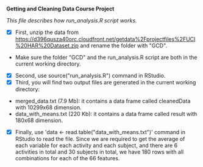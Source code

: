 **Getting and Cleaning Data Course Project**

  *This file describes how run_analysis.R script works.*
- [x] First, unzip the data from https://d396qusza40orc.cloudfront.net/getdata%2Fprojectfiles%2FUCI%20HAR%20Dataset.zip and rename the folder with "GCD".
* Make sure the folder "GCD" and the run_analysis.R script are both in the current working directory.
- [x] Second, use source("run_analysis.R") command in RStudio. 
- [x] Third, you will find two output files are generated in the current working directory:
* merged_data.txt (7.9 Mb): it contains a data frame called cleanedData with 10299x68 dimension.
* data_with_means.txt (220 Kb): it contains a data frame called result with 180x68 dimension.
- [x] Finally, use 'data <- read.table("data_with_means.txt")' command in RStudio to read the file. Since we are required to get the average of each variable for each activity and each subject, and there are 6 activities in total and 30 subjects in total, we have 180 rows with all combinations for each of the 66 features.
